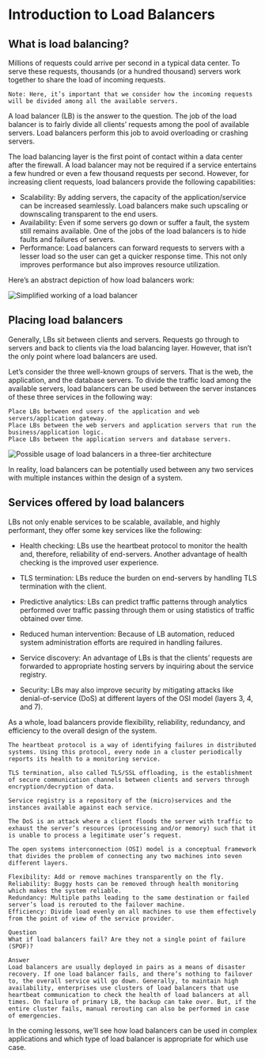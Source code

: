 # Introduction to Load Balancers
## What is load balancing?
Millions of requests could arrive per second in a typical data center. To serve these requests, thousands (or a hundred thousand) servers work together to share the load of incoming requests.
```
Note: Here, it’s important that we consider how the incoming requests will be divided among all the available servers.
```
A load balancer (LB) is the answer to the question. The job of the load balancer is to fairly divide all clients’ requests among the pool of available servers. Load balancers perform this job to avoid overloading or crashing servers.

The load balancing layer is the first point of contact within a data center after the firewall. A load balancer may not be required if a service entertains a few hundred or even a few thousand requests per second. However, for increasing client requests, load balancers provide the following capabilities:

- Scalability: By adding servers, the capacity of the application/service can be increased seamlessly. Load balancers make such upscaling or downscaling transparent to the end users.
- Availability: Even if some servers go down or suffer a fault, the system still remains available. One of the jobs of the load balancers is to hide faults and failures of servers.
- Performance: Load balancers can forward requests to servers with a lesser load so the user can get a quicker response time. This not only improves performance but also improves resource utilization.

Here’s an abstract depiction of how load balancers work:

![Simplified working of a load balancer](./lbsymplified.jpg)

## Placing load balancers
Generally, LBs sit between clients and servers. Requests go through to servers and back to clients via the load balancing layer. However, that isn’t the only point where load balancers are used.

Let’s consider the three well-known groups of servers. That is the web, the application, and the database servers. To divide the traffic load among the available servers, load balancers can be used between the server instances of these three services in the following way:


```
Place LBs between end users of the application and web servers/application gateway.
Place LBs between the web servers and application servers that run the business/application logic.
Place LBs between the application servers and database servers.
```
![Possible usage of load balancers in a three-tier architecture](./lb_usage.jpg)


In reality, load balancers can be potentially used between any two services with multiple instances within the design of a system.

## Services offered by load balancers
LBs not only enable services to be scalable, available, and highly performant, they offer some key services like the following:

- Health checking: LBs use the heartbeat protocol to monitor the health and, therefore, reliability of end-servers. Another advantage of health checking is the improved user experience.

- TLS termination: LBs reduce the burden on end-servers by handling TLS termination with the client.

- Predictive analytics: LBs can predict traffic patterns through analytics performed over traffic passing through them or using statistics of traffic obtained over time.

- Reduced human intervention: Because of LB automation, reduced system administration efforts are required in handling failures.

- Service discovery: An advantage of LBs is that the clients’ requests are forwarded to appropriate hosting servers by inquiring about the service registry.

- Security: LBs may also improve security by mitigating attacks like denial-of-service (DoS) at different layers of the OSI model (layers 3, 4, and 7).


As a whole, load balancers provide flexibility, reliability, redundancy, and efficiency to the overall design of the system.


```
The heartbeat protocol is a way of identifying failures in distributed systems. Using this protocol, every node in a cluster periodically reports its health to a monitoring service.
```

```
TLS termination, also called TLS/SSL offloading, is the establishment of secure communication channels between clients and servers through encryption/decryption of data.
```

```
Service registry is a repository of the (micro)services and the instances available against each service.
```

```
The DoS is an attack where a client floods the server with traffic to exhaust the server’s resources (processing and/or memory) such that it is unable to process a legitimate user’s request.
```

```
The open systems interconnection (OSI) model is a conceptual framework that divides the problem of connecting any two machines into seven different layers.
```

```
Flexibility: Add or remove machines transparently on the fly.
Reliability: Buggy hosts can be removed through health monitoring which makes the system reliable.
Redundancy: Multiple paths leading to the same destination or failed server’s load is rerouted to the failover machine.
Efficiency: Divide load evenly on all machines to use them effectively from the point of view of the service provider.
```

```
Question
What if load balancers fail? Are they not a single point of failure (SPOF)?

Answer
Load balancers are usually deployed in pairs as a means of disaster recovery. If one load balancer fails, and there’s nothing to failover to, the overall service will go down. Generally, to maintain high availability, enterprises use clusters of load balancers that use heartbeat communication to check the health of load balancers at all times. On failure of primary LB, the backup can take over. But, if the entire cluster fails, manual rerouting can also be performed in case of emergencies.
```

In the coming lessons, we’ll see how load balancers can be used in complex applications and which type of load balancer is appropriate for which use case.
